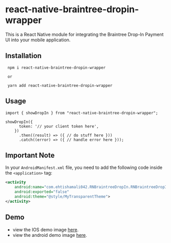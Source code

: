 # react-native-braintree-dropin-wrapper

This is a React Native module for integrating the Braintree Drop-In Payment UI into your mobile application.

## Installation

```
 npm i react-native-braintree-dropin-wrapper

 or

 yarn add react-native-braintree-dropin-wrapper

```

## Usage

```
import { showDropIn } from "react-native-braintree-dropin-wrapper";

showDropIn({
      token: '// your client token here',
    })
      .then((result) => ({ // do stuff here }))
      .catch((error) => ({ // handle error here }));

```

## Important Note

In your `AndroidManifest.xml` file, you need to add the following code inside the `<application>` tag:

```xml
<activity
    android:name="com.ehtishamali042.RNBraintreeDropIn.RNBraintreeDropInActivity"
    android:exported="false"
    android:theme="@style/MyTransparentTheme">
</activity>
```

## Demo

- view the IOS demo image [here](https://github.com/ehtisham-ali-emumba/react-native-braintree-dropin/blob/main/assets/ios.png).
- view the android demo image [here](https://github.com/ehtisham-ali-emumba/react-native-braintree-dropin/blob/main/assets/android.png).
